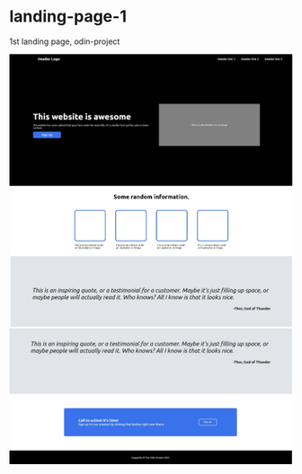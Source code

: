 # landing-page-1
1st landing page, odin-project

![landing_page_img_1.img](https://github.com/Emmanuel-Abreu/landing-page-1/blob/main/landing-page-1/images/lp_1.JPG)
![landing_page_img_1.img](https://github.com/Emmanuel-Abreu/landing-page-1/blob/main/landing-page-1/images/lp_2.JPG)
![landing_page_img_1.img](https://github.com/Emmanuel-Abreu/landing-page-1/blob/main/landing-page-1/images/lp_3.JPG)
